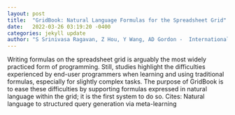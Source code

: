 ```yaml
---
layout: post
title:  "GridBook: Natural Language Formulas for the Spreadsheet Grid"
date:   2022-03-26 03:19:20 -0400
categories: jekyll update
author: "S Srinivasa Ragavan, Z Hou, Y Wang, AD Gordon -  International Conference on , 2022"
---
```

Writing formulas on the spreadsheet grid is arguably the most widely practiced form of programming. Still, studies highlight the difficulties experienced by end-user programmers when learning and using traditional formulas, especially for slightly complex tasks. The purpose of GridBook is to ease these difficulties by supporting formulas expressed in natural language within the grid; it is the first system to do so. Cites: Natural language to structured query generation via meta-learning